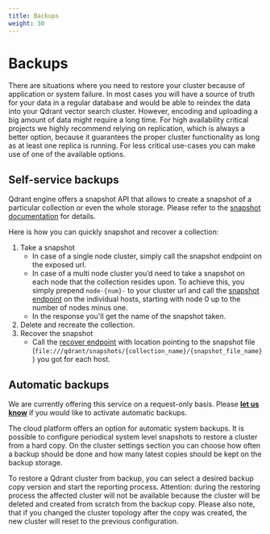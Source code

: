 ```yaml
---
title: Backups
weight: 30
---
```


# Backups

There are situations where you need to restore your cluster because of application or system failure.
In most cases you will have a source of truth for your data in a regular database and would be able to reindex the data into your Qdrant vector search cluster.
However, encoding and uploading a big amount of data might require a long time.
For high availability critical projects we highly recommend relying on replication, which is always a better option, because it guarantees the proper cluster functionality as long as at least one replica is running.
For less critical use-cases you can make use of one of the available options.

## Self-service backups

Qdrant engine offers a snapshot API that allows to create a snapshot of a particular collection or even the whole storage.
Please refer to the [snapshot documentation](../../concepts/snapshots/) for details.

Here is how you can quickly snapshot and recover a collection:

1. Take a snapshot
   - In case of a single node cluster, simply call the snapshot endpoint on the exposed url. 
   - In case of a multi node cluster you’d need to take a snapshot on each node that the collection resides upon. To achieve this, you simply prepend `node-{num}-` to your cluster url and call the [snapshot endpoint](../../concepts/snapshots/#create-snapshot) on the individual hosts, starting with node 0 up to the number of nodes minus one.
   - In the response you'll get the name of the snapshot taken.
2. Delete and recreate the collection.
3. Recover the snapshot
   - Call the [recover endpoint](../../concepts/snapshots/#recover-in-cluster-deployment) with location pointing to the snapshot file (`file:///qdrant/snapshots/{collection_name}/{snapshot_file_name}`) you got for each host.


## Automatic backups

We are currently offering this service on a request-only basis. Please [**let us know**](mailto:cloud@qdrant.io) if you would like to activate automatic backups.

The cloud platform offers an option for automatic system backups. It is possible to configure periodical system level snapshots to restore a cluster from a hard copy. On the cluster settings section you can choose how often a backup should be done and how many latest copies should be kept on the backup storage.  

To restore a Qdrant cluster from backup, you can select a desired backup copy version and start the reporting process.
Attention: during the restoring process the affected cluster will not be available because the cluster will be deleted  and created from scratch from the backup copy.
Please also note, that if you changed the cluster topology after the copy was created, the new cluster will reset to the previous configuration.  

